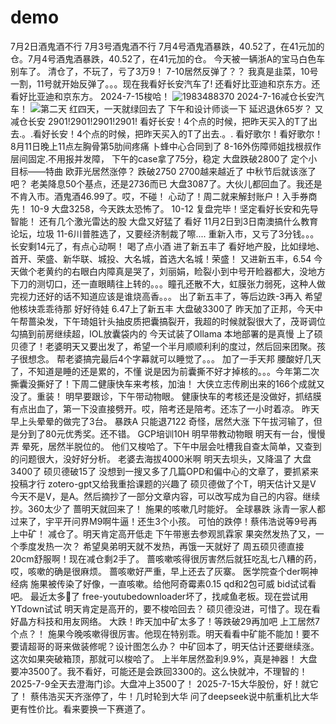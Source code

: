 # demo

7月2日酒鬼酒不行
7月3号酒鬼酒不行
7月4号酒鬼酒暴跌，40.52了，在41元加的仓。7月4号酒鬼酒暴跌，40.52了，在41元加的仓。
今天被一辆浙A的宝马白色车别车了。
清仓了，不玩了，亏了3万9！
7-10居然反弹了？？
我真是韭菜，10号一割，11号就开始反弹了。。。现在我看好长安汽车了!
还看好比亚迪和京东方。还看好比亚迪和京东方。
2024-7-15梭哈！
![1983488370](https://github.com/user-attachments/assets/b8c0c2cf-be1d-43d2-ad55-640a1ada59c8)
2024-7-16减仓长安汽车！
![第二天](https://github.com/user-attachments/assets/cc1f8c71-c688-4b82-80e5-7af8451cf12e)
红四天，一天就绿回去了
下午和设计师谈一下
延迟退休65岁？
又减仓长安
2901!2901!2901!2901!
看好长安！4个点的时候，把昨天买入的T了出去.。.看好长安！4个点的时候，把昨天买入的T了出去.。.
看好歌尔！看好歌尔！
8月11日晚上11点左胸骨第5肋间疼痛
卜蜂中心合同到了
8-16外伤障师姐找根叔作层间固定.不用报并发障，
下午的case拿了75分，稳定
大盘跌破2800了
定个小目标——特曲
欧菲光居然涨停？
跌破2750
2700越来越近了
中秋节后就该涨了吧？
老美降息50个基点，还是2736而已
大盘3087了。大伙儿都回血了。我还是不肯入市。酒鬼酒46.99了。哎，不碰！
心动了！周二就来解封账户！入手券商先！
10-9 大盘3258，今天跌太恐怖了。
10-12 复盘完毕！坚定看好长安和先导智能！
还有几个激光雷达的股
大盘又好猛了
看好
11月2日到3日南澳搞什么教育论坛，垃圾
11-6川普胜选了，又要经济制裁了嚓....
重新入市，又亏了3分钱。。。
长安剩14元了，有点心动啊！
喝了点小酒
进了新五丰了
看好地产股，比如绿地、首开、荣盛、新华联、城投、大名城，首选大名城！荣盛！
又进新五丰，6.54
今天做个老黄约的右眼白内障真是哭了，刘丽娟，睑裂小到中号开睑器都大，没地方下刀的测切口，还一直眼睛往上转的。。。瞳孔还散不大，虹膜张力弱死，这种人做完视力还好的话不知道应该是谁烧高香。。。
出了新五丰了，等后边跌-3再入
希望他核块乖乖待那
好好待娃
6.47上了新五丰
大盘破3300了
昨天加了正邦，今天中午帮蔷染发，下午琦姐针头抽皮质把囊搞裂开，我超的时候就裂很大了，茂哥调位勾搞到前房继续超，IOL放囊袋内的
今天试装了Ollama
本地部署的是真慢
上了硕贝德了！老婆明天又要出发了，希望一个半月顺顺利利的度过，然后回来团聚。孩子很想念。
帮老婆搞完最后4个字幕就可以睡觉了。。。
加了一手天邦
腰酸好几天了，不知道是睡的还是累的，不懂
说是因为前囊撕不好才掉核的。。。今年第二次撕囊没撕好了！下周二健康快车来考核，加油！
大侠立志传刷出来的166个成就又没了。重装！
明早要跟诊，下午带动物眼。
健康快车的考核还是没做好，抓结膜有点出血了，第一下没直接劈开。哎，陪考还是陪考。还冻了一小时着凉。 昨天早上头晕晕的做完了3台。
暴跌A
只能退7122
奇怪，居然大涨
下午拔河输了，但是分到了80元优秀奖。还不错。
GCP培训10H
明早带教动物眼
明天有一台，慢慢弄
晕死，居然半脱位的。
他们又梭哈了。下午中层会吐槽我自查太简单，又查到的问题很大，没好好分析。
老婆去海拔4000米啊
明天去坝头，又降温了
大盘3400了
硕贝德破15了
没想到一搜又多了几篇OPD和偏中心的文章了，要抓紧来投稿才行
zotero-gpt又给我重拾课题的兴趣了
硕贝德做了个T，明天估计又是V
今天不是V，是A。然后摘抄了一部分文章内容，可以改写成为自己的内容。继续抄。360太少了
蔷明天就回来了！
施果的咳嗽几时能好。
全球暴跌
泳青一家人都过来了，宇平开问界M9啊牛逼！还生3个小孩。
可怕的跌停！蔡伟浩说等9号再上中矿！
减仓了。明天肯定高开低走
下午带崽去参观凯霖家
果突然发热了又，一个季度发热一次？
希望臭弟明天就不发热，再饿一天就好了
周五硕贝德直接20cm舒服啊！现在减仓剩2手了。
蔷咳嗽咳得很厉害然后就狂吃乱七八糟的药，哎，咳嗽的确是很麻烦。
蔷咳嗽好严重，早上还去了灰寨。
医学院查个der啊神经病
施果被传染了好像，一直咳嗽。给他阿奇霉素0.15 qd和2包可威 bid试试看吧。
最近太多🐏了
free-youtubedownloader坏了，找咸鱼老板。现在尝试用YTdown试试
明天肯定是高开的，要不梭哈回去？
硕贝德没进，可惜了。现在看好晶方科技和用友网络。
大跌！昨天加中矿太多了！等跌破29再加吧
上工居然7个点？！
施果今晚咳嗽得很厉害。他现在特别乖。明天看看中矿能不能加！要不要请超哥的哥来做装修呢？设计图怎么办？
中矿回本了，明天估计还要继续涨。这次如果突破箱顶，那就可以梭哈了。
上半年居然盈利9.9%，真是神器！
大盘要冲3500了。我不看好，可能还是会跌回3300的。这么快就冲，不理智的！
2025-7-9全天去澄海门诊。大盘冲上3500了！
2025-7-15大华股份，好！就它了！
蔡伟浩买天齐涨停了，牛！几时轮到大华
问了deepseek说中航重机比大华更有性价比。看来要换一下赛道了。
